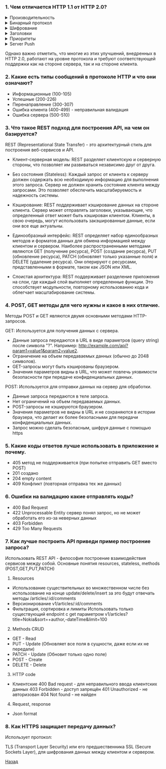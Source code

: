 ### 1. Чем отличается HTTP 1.1 от HTTP 2.0?

<details>
    <summary>Производительность</summary>
Одной из ключевых особенностей HTTP 2.0 является мультиплексирование, которое позволяет одновременную передачу нескольких запросов и ответов по одному соединению. Это снижает задержки и увеличивает пропускную способность.
</details>

<details>
    <summary>Бинарный протокол</summary>
В отличие от текстового протокола HTTP/1.1, HTTP/2 использует бинарный формат для передачи данных. Это улучшает эффективность передачи и уменьшает объем данных, которые необходимо передавать по сети.
</details>

<details>
    <summary>Шифрование</summary>
В HTTP 2.0 использование шифрования (TLS) является обязательным, в то время как в HTTP 1.1 это не является стандартным требованием.
</details>

<details>
    <summary>Заголовки</summary>
В HTTP 2.0 введены новые методы сжатия заголовков, что уменьшает объем передаваемых данных. Это помогает улучшить производительность и снизить задержки.
</details>

<details>
    <summary>Приоритеты</summary>
В HTTP 2.0 введено понятие приоритетов для запросов. Это позволяет серверу определить, какие запросы являются наиболее важными, и обрабатывать их в первую очередь. В HTTP 1.1 запросы обрабатываются в порядке поступления.
</details>

<details>
    <summary>Server Push</summary>
HTTP 2.0 поддерживает функцию Server Push, которая позволяет серверу принудительно отправлять ресурсы на клиентскую сторону, не дожидаясь запроса от клиента. Это позволяет улучшить производительность и снизить задержки.
</details>

Однако важно отметить, что многие из этих улучшений, внедренных в HTTP 2.0, работают на уровне протокола и требуют
соответствующей поддержки как на стороне сервера, так и на стороне клиента.

### 2. Какие есть типы сообщений в протоколе HTTP и что они означают?

- Информационные (100-105)
- Успешные (200-226)
- Перенаправление (300-307)
- Ошибка клиента (400-499) - неправильная валидация
- Ошибка сервера (500-510)

### 3. Что такое REST подход для построения API, на чем он базируется?

REST (Representational State Transfer) - это архитектурный стиль для построения веб-сервисов и API.

- Клиент-серверная модель: REST разделяет клиентскую и серверную стороны, что позволяет им развиваться независимо друг
  от друга.

- Без состояния (Stateless): Каждый запрос от клиента к серверу должен содержать всю необходимую информацию для
  выполнения этого запроса. Сервер не должен хранить состояние клиента между запросами. Это позволяет обеспечить
  масштабируемость и надежность системы.

- Кэширование: REST поддерживает кэширование данных на стороне клиента. Сервер может отправлять заголовки, указывающие,
  что определенный ответ может быть кэширован клиентом. Клиенты, в свою очередь, могут использовать закэшированные
  данные, если они все еще актуальны.

- Единообразный интерфейс: REST определяет набор единообразных методов и форматов данных для обмена информацией между
  клиентом и сервером. Наиболее распространенными методами являются GET (получение ресурса), POST (создание ресурса),
  PUT (обновление ресурса), PATCH (обновляет только указанные поля) и DELETE (удаление ресурса). Они оперируют с
  ресурсами, представленными в формате, таком как JSON или XML.

- Слоистая архитектура: REST поддерживает разделение приложения на слои, где каждый слой выполняет определенные функции.
  Это способствует модульности, повторному использованию кода и облегчает масштабирование системы.

### 4. POST, GET методы для чего нужны и какое в них отличие.

Методы POST и GET являются двумя основными методами HTTP-запросов.

GET: Используется для получения данных с сервера.

- Данные запроса передаются в URL в виде параметров (query string) после символа "?".
  Например: http://example.com/api?param1=value1&param2=value2.
- Ограничение на объем передаваемых данных (обычно до 2048 символов).
- GET-запросы могут быть кэшированы браузером.
- Значения параметров видны в URL, что может повлечь уязвимости безопасности при передаче конфиденциальных данных.

POST: Используется для отправки данных на сервер для обработки.
- Данные запроса передаются в теле запроса.
- Нет ограничений на объем передаваемых данных.
- POST-запросы не кэшируются браузером.
- Значения параметров не видны в URL и не сохраняются в истории браузера, что делает их более безопасными для передачи
  конфиденциальных данных.
- Запрос можно сделать безопасным, шифруя данные с помощью https

### 5. Какие коды ответов лучше использовать в приложение и почему.

- 405 метод не поддерживается (при попытке отправить GET вместо POST)
- 201 создано
- 204 empty content
- 409 Конфликт (повторная отправка тех же данных)

### 6. Ошибки на валидацию какие отправлять коды?

- 400 Bad Request
- 422 Unprocessable Entity сервер понял запрос, но не может обработать его из-за неверных данных
- 403 Forbidden
- 429 Too Many Requests

### 7. Как лучше построить API приведи пример построение запроса?
Использовать REST API - философия построение взаимодействия сервисов между собой.
Основные понятия resources, stateless, methods (POST,GET,PUT,PATCH)
1. Resources
- Использование существительных во множественном числе без использование на конце update/delete/insert за это будут отвечать методы
/articles/:id/comments
- Версионирование
v1/articles/:id/comments
- Фильтрация, сортировка и лимиты
Использовать только существующий endpoint с get параметром
v1/articles?title=Nokia&sort=+author,-dateTime&limit=100
2. Methods CRUD
- GET - Read
- PUT - Update (Обновляет все поля в сущности, даже если их не передали)
- PATCH - Update (Обновит только одно поле)
- POST - Create
- DELETE - Delete
3. HTTP code
- Клиентские
400 Bad request - для неправильного ввода клиентских данных
403 Forbidden - доступ запрещён
401 Unauthorized - не авторизован
404 Not found - не найден
4. Request, response
- Json format

### 8. Как HTTPS защищает передачу данных?

Использует протокол:

TLS (Transport Layer Security) или его предшественника
SSL (Secure Sockets Layer), для шифрования данных между клиентом и сервером.

[Назад](../../README.md)